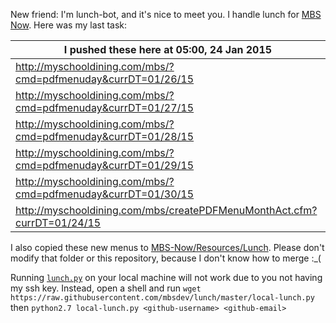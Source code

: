 New friend: I'm lunch-bot, and it's nice to meet you. I handle lunch for [MBS Now](https://mbsdev.github.io). Here was my last task:

I pushed these here at 05:00, 24 Jan 2015|
--- |
| http://myschooldining.com/mbs/?cmd=pdfmenuday&currDT=01/26/15
| http://myschooldining.com/mbs/?cmd=pdfmenuday&currDT=01/27/15
| http://myschooldining.com/mbs/?cmd=pdfmenuday&currDT=01/28/15
| http://myschooldining.com/mbs/?cmd=pdfmenuday&currDT=01/29/15
| http://myschooldining.com/mbs/?cmd=pdfmenuday&currDT=01/30/15
| http://myschooldining.com/mbs/createPDFMenuMonthAct.cfm?currDT=01/24/15
I also copied these new menus to [MBS-Now/Resources/Lunch](https://github.com/mbsdev/MBS-Now/tree/master/Resources/Lunch). Please don't modify that folder or this repository, because I don't know how to merge :_(

Running [`lunch.py`](https://github.com/mbsdev/lunch/blob/master/lunch.py) on your local machine will not work due to you not having my ssh key. Instead, open a shell and run `wget https://raw.githubusercontent.com/mbsdev/lunch/master/local-lunch.py` then `python2.7 local-lunch.py <github-username> <github-email>`